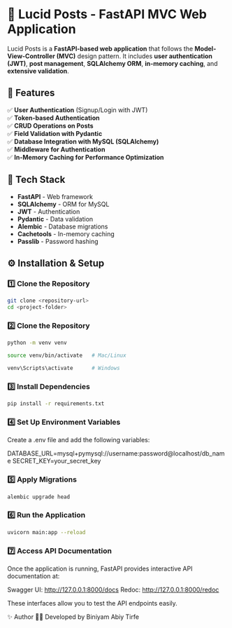 # 🚀 Lucid Posts - FastAPI MVC Web Application

Lucid Posts is a **FastAPI-based web application** that follows the **Model-View-Controller (MVC)** design pattern. It includes **user authentication (JWT)**, **post management**, **SQLAlchemy ORM**, **in-memory caching**, and **extensive validation**.

## 📌 Features
✅ **User Authentication** (Signup/Login with JWT)  
✅ **Token-based Authentication**  
✅ **CRUD Operations on Posts**  
✅ **Field Validation with Pydantic**  
✅ **Database Integration with MySQL (SQLAlchemy)**  
✅ **Middleware for Authentication**  
✅ **In-Memory Caching for Performance Optimization**  

## 🚀 Tech Stack
- **FastAPI** - Web framework  
- **SQLAlchemy** - ORM for MySQL  
- **JWT** - Authentication  
- **Pydantic** - Data validation  
- **Alembic** - Database migrations  
- **Cachetools** - In-memory caching  
- **Passlib** - Password hashing  

## ⚙️ Installation & Setup


### 1️⃣ Clone the Repository
```bash
git clone <repository-url>
cd <project-folder>
```

### 2️⃣ Clone the Repository
```bash
python -m venv venv
```

```bash
source venv/bin/activate   # Mac/Linux
```
```bash
venv\Scripts\activate      # Windows
```

### 3️⃣ Install Dependencies
```bash
pip install -r requirements.txt
```

### 4️⃣ Set Up Environment Variables
Create a .env file and add the following variables:

DATABASE_URL=mysql+pymysql://username:password@localhost/db_name
SECRET_KEY=your_secret_key

### 5️⃣ Apply Migrations
```bash
alembic upgrade head
```
### 6️⃣ Run the Application
```bash
uvicorn main:app --reload
```

### 7️⃣ Access API Documentation
Once the application is running, FastAPI provides interactive API documentation at:

Swagger UI: http://127.0.0.1:8000/docs
Redoc: http://127.0.0.1:8000/redoc

These interfaces allow you to test the API endpoints easily.


✨ Author
👨‍💻 Developed by Biniyam Abiy Tirfe